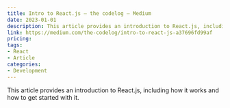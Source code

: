 ```yaml
---
title: Intro to React.js – the codelog – Medium
date: 2023-01-01
description: This article provides an introduction to React.js, including how it works and how to get started with it.
link: https://medium.com/the-codelog/intro-to-react-js-a37696fd99af
pricing: 
tags: 
- React
- Article 
categories: 
- Development
---
```


This article provides an introduction to React.js, including how it works and how to get started with it.